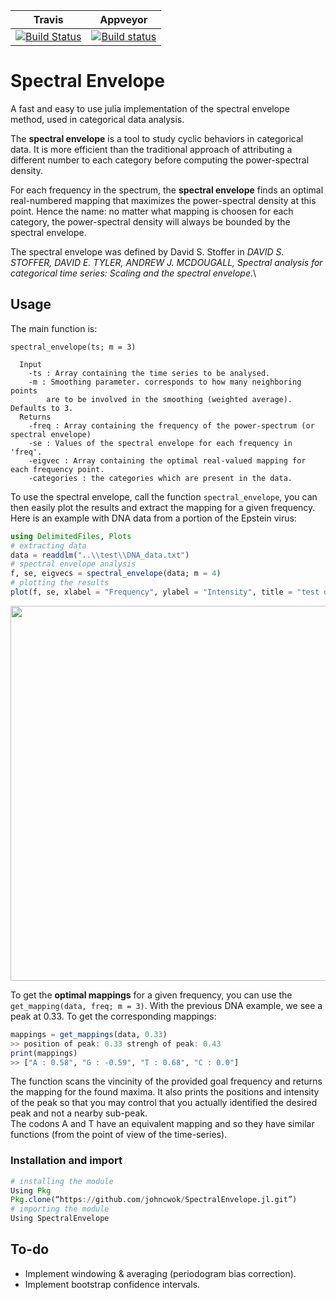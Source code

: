 | **Travis**     | **Appveyor** |
|:---------------:|:-----:|
|[![Build Status](https://travis-ci.com/johncwok/SpectralEnvelope.jl.svg?branch=master)](https://travis-ci.com/johncwok/SpectralEnvelope.jl)| [![Build status](https://ci.appveyor.com/api/projects/status/q9ets366or6204u6?svg=true)](https://ci.appveyor.com/project/johncwok/spectralenvelope-jl)|




# Spectral Envelope
A fast and easy to use julia implementation of the spectral envelope method, used in categorical data analysis.

The **spectral envelope** is a tool to study cyclic behaviors in categorical data. It is more efficient than the traditional approach of attributing a different number to each category before computing the power-spectral density.<br/>

For each frequency in the spectrum, the **spectral envelope** finds an optimal real-numbered mapping that maximizes the power-spectral density at this point. Hence the name: no matter what mapping is choosen for each category, the power-spectral density will always be bounded by the spectral envelope.

The spectral envelope was defined by David S. Stoffer in *DAVID S. STOFFER, DAVID E. TYLER, ANDREW J. MCDOUGALL, Spectral analysis for categorical time series: Scaling and the spectral envelope*.\

## Usage 
The main function is:
```spectral_envelope 
spectral_envelope(ts; m = 3)

  Input
    -ts : Array containing the time series to be analysed.
    -m : Smoothing parameter. corresponds to how many neighboring points 
        are to be involved in the smoothing (weighted average). Defaults to 3.
  Returns 
    -freq : Array containing the frequency of the power-spectrum (or spectral envelope)
    -se : Values of the spectral envelope for each frequency in 'freq'.
    -eigvec : Array containing the optimal real-valued mapping for each frequency point.
    -categories : the categories which are present in the data.
```
To use the spectral envelope, call the function ```spectral_envelope```, you can then easily plot the results and extract the mapping for a given frequency. 
Here is an example with DNA data from a portion of the Epstein virus:
```Julia
using DelimitedFiles, Plots
# extracting data
data = readdlm("..\\test\\DNA_data.txt")
# spectral envelope analysis
f, se, eigvecs = spectral_envelope(data; m = 4)
# plotting the results
plot(f, se, xlabel = "Frequency", ylabel = "Intensity", title = "test data: extract of Epstein virus DNA", label = "spectral envelope")
```
<img src=https://user-images.githubusercontent.com/34754896/91550431-d2092600-e928-11ea-8547-7fc086d41d7d.PNG width = "600">

To get the **optimal mappings** for a given frequency, you can use the ```get_mapping(data, freq; m = 3)```. With the previous DNA example, we see a peak at 0.33. To get the corresponding mappings:
```Julia
mappings = get_mappings(data, 0.33)
>> position of peak: 0.33 strengh of peak: 0.43
print(mappings)
>> ["A : 0.58", "G : -0.59", "T : 0.68", "C : 0.0"]
```
The function scans the vincinity of the provided goal frequency and returns the mapping for the found maxima. It also prints the positions and intensity of the peak so that you may control that you actually identified the desired peak and not a nearby sub-peak.<br/>
The codons A and T have an equivalent mapping and so they have similar functions (from the point of view of the time-series).

### Installation and import 
```Julia
# installing the module
Using Pkg
Pkg.clone(“https://github.com/johncwok/SpectralEnvelope.jl.git”)
# importing the module
Using SpectralEnvelope
```

## To-do
* Implement windowing & averaging (periodogram bias correction).
* Implement bootstrap confidence intervals.
